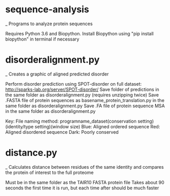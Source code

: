 # sequence-analysis
_ Programs to analyze protein sequences

Requires Python 3.6 and Biopython. Install Biopython using "pip install biopython" in terminal if necessary

# disorderalignment.py
_ Creates a graphic of aligned predicted disorder

Perform disorder prediction using SPOT-disorder on full dataset: http://sparks-lab.org/server/SPOT-disorder/
Save folder of predictions in the same folder as disorderalignment.py (requires unzipping twice)
Save .FASTA file of protein sequences as basename_protein_translation.py in the same folder as disorderalignment.py
Save .FA file of protein sequence MSA in the same folder as disorderalignment.py

Key: 
File naming method: programname_dataset(conservation setting)(identity/type setting)(window size)
Blue: Aligned ordered sequence
Red: Aligned disordered sequence
Dark: Poorly conserved

# distance.py
_ Calculates distance between residues of the same identity and compares the protein of interest to the full proteome

Must be in the same folder as the TAIR10 FASTA protein file
Takes about 90 seconds the first time it is run, but each time after should be much faster

